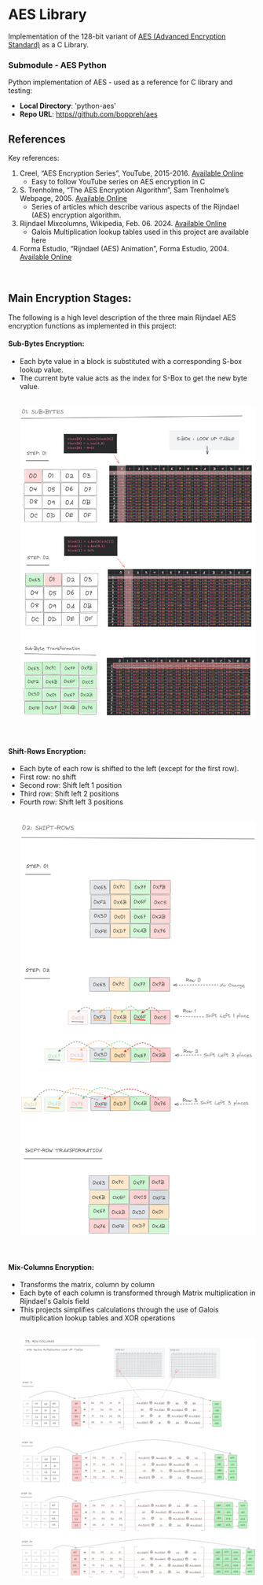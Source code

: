 # AES Library
Implementation of the 128-bit variant of [AES (Advanced Encryption Standard)](https://en.wikipedia.org/wiki/Advanced_Encryption_Standard) as a C Library.

### Submodule - AES Python
Python implementation of AES - used as a reference for C library and testing:
+ **Local Directory**: 'python-aes'
+ **Repo URL**: [https//github.com/boppreh/aes](https://github.com/boppreh/aes)

## References
Key references:
1. Creel, “AES Encryption Series”, YouTube, 2015-2016. [Available Online](https://www.youtube.com/playlist?list=PLKK11LigqitiRH57AbtyJyzsfbNfA8nb-)
    - Easy to follow YouTube series on AES encryption in C
2. S. Trenholme, “The AES Encryption Algorithm”, Sam Trenholme’s Webpage, 2005. [Available Online](https://www.samiam.org/rijndael.html)
    - Series of articles which describe various aspects of the Rijndael (AES) encryption algorithm.
3. Rijndael Mixcolumns, Wikipedia, Feb. 06. 2024. [Available Online]( https://en.wikipedia.org/wiki/Rijndael_MixColumns)
    - Galois Multiplication lookup tables used in this project are available here
4. Forma Estudio, “Rijndael (AES) Animation”, Forma Estudio, 2004. [Available Online](https://formaestudio.com/portfolio/aes-animation/)
   </br></br></br>


## Main Encryption Stages:
The following is a high level description of the three main Rijndael AES encryption functions as implemented in this project:
#### Sub-Bytes Encryption:
- Each byte value in a block is substituted with a corresponding S-box lookup value.
- The current byte value acts as the index for S-Box to get the new byte value.
</br></br></br>
![sub-bytes](/readme_images/sub-byte.png)
</br></br></br>
#### Shift-Rows Encryption:
- Each byte of each row is shifted to the left (except for the first row).
- First row: no shift
- Second row: Shift left 1 position
- Third row: Shift left 2 positions
- Fourth row: Shift left 3 positions
   </br></br></br>
![sub-bytes](/readme_images/shift-row.png)
   </br></br></br>

#### Mix-Columns Encryption:
- Transforms the matrix, column by column
- Each byte of each column is transformed through Matrix multiplication in Rijndael's Galois field
- This projects simplifies calculations through the use of Galois multiplication lookup tables and XOR operations
  </br></br></br>
![sub-bytes](/readme_images/mix-column.png)
